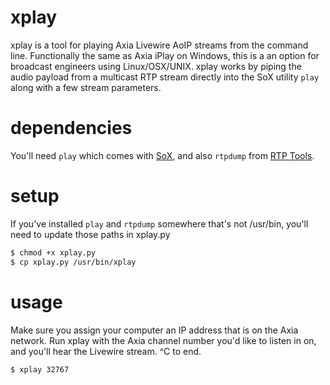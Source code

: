 xplay
=====
xplay is a tool for playing Axia Livewire AoIP streams from the command line. Functionally the same as Axia iPlay on Windows, this is a an option for broadcast engineers using Linux/OSX/UNIX. xplay works by piping the audio payload from a multicast RTP stream directly into the SoX utility `play` along with a few stream parameters. 

dependencies
=====
You'll need `play` which comes with <a href = "http://sox.sourceforge.net/">SoX</a>, and also `rtpdump` from <a href = "http://www.cs.columbia.edu/irt/software/rtptools/">RTP Tools</a>.

setup
=====
If you've installed `play` and `rtpdump` somewhere that's not /usr/bin, you'll need to update those paths in xplay.py
```bash
$ chmod +x xplay.py
$ cp xplay.py /usr/bin/xplay
```
usage
=====
Make sure you assign your computer an IP address that is on the Axia network. Run xplay with the Axia channel number you'd like to listen in on, and you'll hear the Livewire stream. ^C to end.
```bash
$ xplay 32767
```

